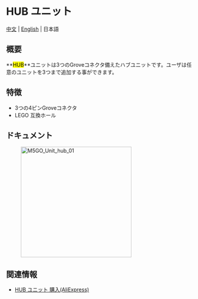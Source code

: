 # HUB ユニット

[中文](/zh_CN/product_documents/units/unit_hub) | [English](en/product_documents/units/unit_hub) | 日本語

## 概要

**<mark>HUB</mark>**ユニットは3つのGroveコネクタ備えたハブユニットです。ユーザは任意のユニットを3つまで追加する事ができます。

## 特徴

- 3つの4ピンGroveコネクタ
- LEGO 互換ホール

## ドキュメント

<figure>
    <img src="assets/img/product_pics/units/M5GO_Unit_hub_01.jpg" alt="M5GO_Unit_hub_01" width="300px" height="300px">
</figure>

## 関連情報

- [HUB ユニット 購入(AliExpress)](https://www.aliexpress.com/store/product/M5Stack-1-3/3226069_32930928722.html)